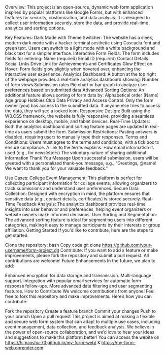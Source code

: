 Overview:
This project is an open-source, dynamic web form application inspired by popular platforms like Google Forms, but with enhanced features for security, customization, and data analysis. It is designed to collect user information securely, store the data, and provide real-time analytics and sorting options.

Key Features:
Dark Mode with Theme Switcher: The website has a sleek, modern dark mode with a hacker terminal aesthetic using Cascadia font and green text. Users can switch to a light mode with a white background and black text for a simpler interface.
Interactive Form Fields: The form includes fields for entering:
Name (required)
Email ID (required)
Contact Details
Social Links
Drive Link for Achievements and Certificates
Glow Effect on Hover: Form fields glow slightly when hovered over, enhancing the interactive user experience.
Analytics Dashboard: A button at the top right of the webpage provides a real-time analytics dashboard showing:
Number of form views
Submission rates
Pie chart or bar graph to analyze user preferences based on submitted data
Advanced Sorting Options: An additional feature allows sorting of form data by:
Alphabetical order (Name)
Age group
Hobbies
Club
Data Privacy and Access Control:
Only the form owner (you) has access to the submitted data.
If anyone else tries to access the data, they will see a locked icon.
Responsive Design: Built using the W3.CSS framework, the website is fully responsive, providing a seamless experience on desktop, mobile, and tablet devices.
Real-Time Updates: Both the analytics dashboard and sorting feature pages are updated in real-time as users submit the form.
Submission Restrictions: Pasting answers is disabled, requiring users to manually type their responses.
Terms and Conditions: Users must agree to the terms and conditions, with a tick box to ensure compliance. A link to the terms explains:
How email information is used (e.g., for newsletters)
The voluntary nature of sharing additional information
Thank You Message
Upon successful submission, users will be greeted with a personalized thank-you message, e.g., “Greetings, @name! We want to thank you for your valuable feedback.”

Use Cases:
College Event Management: This platform is perfect for collecting participant information for college events, allowing organizers to track submissions and understand user preferences.
Secure Data Collection: Designed with encryption in mind, the platform ensures that sensitive data (e.g., contact details, certificates) is stored securely.
Real-Time Feedback Analysis: The analytics dashboard provides real-time insights into user behavior and preferences, helping event organizers or website owners make informed decisions.
User Sorting and Segmentation: The advanced sorting feature is ideal for segmenting users into different categories, making it easy to manage participants by their interests or group affiliation.
Getting Started
If you'd like to contribute, here are the steps to get started:

Clone the repository:
bash
Copy code
git clone https://github.com/your-username/form-project.git
Contribute:
If you want to add a feature or make improvements, please fork the repository and submit a pull request.
All contributions are welcome!
Future Enhancements
In the future, we plan to add:

Enhanced encryption for data storage and transmission.
Multi-language support.
Integration with popular email services for automatic form response follow-ups.
More advanced data filtering and user segmenting features.
How to Contribute
We welcome contributions from anyone! Feel free to fork this repository and make improvements. Here’s how you can contribute:

Fork the repository
Create a feature branch
Commit your changes
Push to your branch
Open a pull request
This project is aimed at making a flexible and secure web form system that can adapt to multiple use cases, including event management, data collection, and feedback analysis. We believe in the power of open-source collaboration, and we’d love to hear your ideas and suggestions to make this platform better!
You can access the webite on 
https://himanshu-73.github.io/my-form-web/
&
https://my-form-web.onrender.com

